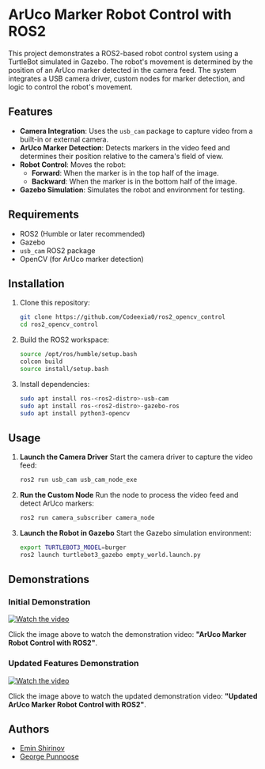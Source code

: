 # ArUco Marker Robot Control with ROS2

This project demonstrates a ROS2-based robot control system using a TurtleBot simulated in Gazebo. The robot's movement is determined by the position of an ArUco marker detected in the camera feed. The system integrates a USB camera driver, custom nodes for marker detection, and logic to control the robot's movement.

## Features

- **Camera Integration**: Uses the `usb_cam` package to capture video from a built-in or external camera.
- **ArUco Marker Detection**: Detects markers in the video feed and determines their position relative to the camera's field of view.
- **Robot Control**: Moves the robot:
  - **Forward**: When the marker is in the top half of the image.
  - **Backward**: When the marker is in the bottom half of the image.
- **Gazebo Simulation**: Simulates the robot and environment for testing.

## Requirements

- ROS2 (Humble or later recommended)
- Gazebo
- `usb_cam` ROS2 package
- OpenCV (for ArUco marker detection)

## Installation

1. Clone this repository:
   ```bash
   git clone https://github.com/Codeexia0/ros2_opencv_control
   cd ros2_opencv_control
   ```

2. Build the ROS2 workspace:
   ```bash
   source /opt/ros/humble/setup.bash
   colcon build
   source install/setup.bash
   ```

3. Install dependencies:
   ```bash
   sudo apt install ros-<ros2-distro>-usb-cam
   sudo apt install ros-<ros2-distro>-gazebo-ros
   sudo apt install python3-opencv
   ```

## Usage

1. **Launch the Camera Driver**
   Start the camera driver to capture the video feed:
   ```bash
   ros2 run usb_cam usb_cam_node_exe
   ```

2. **Run the Custom Node**
   Run the node to process the video feed and detect ArUco markers:
   ```bash
   ros2 run camera_subscriber camera_node
   ```

3. **Launch the Robot in Gazebo**
   Start the Gazebo simulation environment:
   ```bash
   export TURTLEBOT3_MODEL=burger
   ros2 launch turtlebot3_gazebo empty_world.launch.py
   ```

## Demonstrations

### Initial Demonstration
[![Watch the video](https://img.youtube.com/vi/AUqGh9ucM-A/0.jpg)](https://www.youtube.com/watch?v=AUqGh9ucM-A)

Click the image above to watch the demonstration video: **"ArUco Marker Robot Control with ROS2"**.

### Updated Features Demonstration
[![Watch the video](https://img.youtube.com/vi/zUkfx-ANzOE/0.jpg)](https://www.youtube.com/watch?v=zUkfx-ANzOE)

Click the image above to watch the updated demonstration video: **"Updated ArUco Marker Robot Control with ROS2"**.

## Authors
- [Emin Shirinov](https://www.github.com/Codeexia0)
- [George Punnoose](https://www.github.com/George-P-1)

